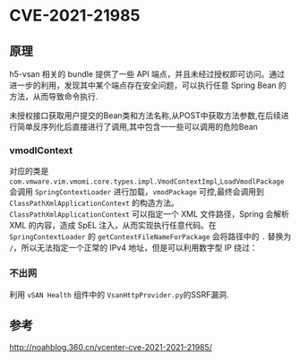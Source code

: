 # CVE-2021-21985

## 原理

h5-vsan 相关的 bundle 提供了一些 API 端点，并且未经过授权即可访问。通过进一步的利用，发现其中某个端点存在安全问题，可以执行任意 Spring Bean 的方法，从而导致命令执行.



未授权接口获取用户提交的Bean类和方法名称,从POST中获取方法参数,在后续进行简单反序列化后直接进行了调用,其中包含一一些可以调用的危险Bean

### vmodlContext

对应的类是 `com.vmware.vim.vmomi.core.types.impl.VmodContextImpl`,`LoadVmodlPackage` 会调用 `SpringContextLoader` 进行加载，`vmodPackage` 可控,最终会调用到 `ClassPathXmlApplicationContext` 的构造方法。`ClassPathXmlApplicationContext` 可以指定一个 XML 文件路径，Spring 会解析 XML 的内容，造成 SpEL 注入，从而实现执行任意代码。在 `SpringContextLoader` 的 `getContextFileNameForPackage` 会将路径中的 `.` 替换为 `/`，所以无法指定一个正常的 IPv4 地址，但是可以利用数字型 IP 绕过：

### 不出网

利用 `vSAN Health` 组件中的 `VsanHttpProvider.py`的SSRF漏洞.

## 参考

http://noahblog.360.cn/vcenter-cve-2021-2021-21985/